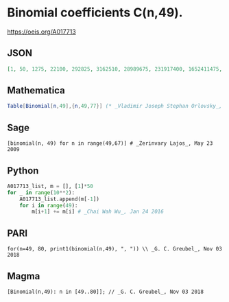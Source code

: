 # Binomial coefficients C\(n,49\)\.
https://oeis.org/A017713
## JSON
```JSON
[1, 50, 1275, 22100, 292825, 3162510, 28989675, 231917400, 1652411475, 10648873950, 62828356305, 342700125300, 1742058970275, 8308281242850, 37387265592825, 159518999862720, 648045936942300, 2515943049305400]
```
## Mathematica
```Mathematica
Table[Binomial[n,49],{n,49,77}] (* _Vladimir Joseph Stephan Orlovsky_, May 16 2011 *)
```
## Sage
```Sage
[binomial(n, 49) for n in range(49,67)] # _Zerinvary Lajos_, May 23 2009
```
## Python
```Python
A017713_list, m = [], [1]*50
for _ in range(10**2):
    A017713_list.append(m[-1])
    for i in range(49):
        m[i+1] += m[i] # _Chai Wah Wu_, Jan 24 2016
```
## PARI
```PARI
for(n=49, 80, print1(binomial(n,49), ", ")) \\ _G. C. Greubel_, Nov 03 2018
```
## Magma
```Magma
[Binomial(n,49): n in [49..80]]; // _G. C. Greubel_, Nov 03 2018
```
